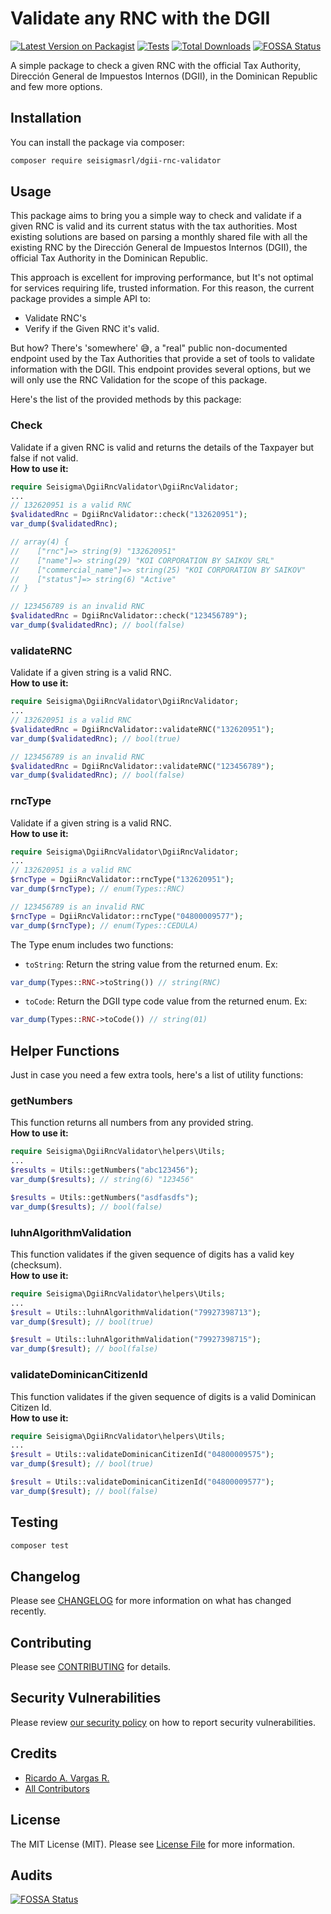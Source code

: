 # Validate any RNC with the DGII

[![Latest Version on Packagist](https://img.shields.io/packagist/v/seisigmasrl/dgii-rnc-validator.svg?style=flat-square)](https://packagist.org/packages/seisigmasrl/dgii-rnc-validator)
[![Tests](https://img.shields.io/github/actions/workflow/status/seisigmasrl/dgii-rnc-validator/run-tests.yml?branch=main&label=tests&style=flat-square)](https://github.com/seisigmasrl/dgii-rnc-validator/actions/workflows/run-tests.yml)
[![Total Downloads](https://img.shields.io/packagist/dt/seisigmasrl/dgii-rnc-validator.svg?style=flat-square)](https://packagist.org/packages/seisigmasrl/dgii-rnc-validator)
[![FOSSA Status](https://app.fossa.com/api/projects/git%2Bgithub.com%2Fseisigmasrl%2Fdgii-rnc-validator.svg?type=small)](https://app.fossa.com/projects/git%2Bgithub.com%2Fseisigmasrl%2Fdgii-rnc-validator?ref=badge_small)

A simple package to check a given RNC with the official Tax Authority, Dirección General de Impuestos Internos (DGII), in the Dominican Republic and few more options.

## Installation

You can install the package via composer:

```bash
composer require seisigmasrl/dgii-rnc-validator
```

## Usage
This package aims to bring you a simple way to check and validate if a given RNC is valid and its current status with the tax authorities.
Most existing solutions are based on parsing a monthly shared file with all the existing RNC by the Dirección General de Impuestos Internos (DGII), the official Tax Authority in the Dominican Republic.

This approach is excellent for improving performance, but It's not optimal for services requiring life, trusted information. For this reason, the current package provides a simple API to:
- Validate RNC's
- Verify if the Given RNC it's valid.

But how? There's 'somewhere' 😅, a "real" public non-documented endpoint used by the Tax Authorities that provide a set of tools to validate information with the DGII. This endpoint provides several options, but we will only use the RNC Validation for the scope of this package.

Here's the list of the provided methods by this package:

### Check
Validate if a given RNC is valid and returns the details of the Taxpayer but false if not valid.<br>
__How to use it:__
```php
require Seisigma\DgiiRncValidator\DgiiRncValidator;
...
// 132620951 is a valid RNC
$validatedRnc = DgiiRncValidator::check("132620951");
var_dump($validatedRnc);

// array(4) {
//    ["rnc"]=> string(9) "132620951"
//    ["name"]=> string(29) "KOI CORPORATION BY SAIKOV SRL"
//    ["commercial_name"]=> string(25) "KOI CORPORATION BY SAIKOV"
//    ["status"]=> string(6) "Active"
// }

// 123456789 is an invalid RNC
$validatedRnc = DgiiRncValidator::check("123456789");
var_dump($validatedRnc); // bool(false)
```

### validateRNC
Validate if a given string is a valid RNC.<br>
__How to use it:__
```php
require Seisigma\DgiiRncValidator\DgiiRncValidator;
...
// 132620951 is a valid RNC
$validatedRnc = DgiiRncValidator::validateRNC("132620951");
var_dump($validatedRnc); // bool(true)

// 123456789 is an invalid RNC
$validatedRnc = DgiiRncValidator::validateRNC("123456789");
var_dump($validatedRnc); // bool(false)
```

### rncType
Validate if a given string is a valid RNC.<br>
__How to use it:__
```php
require Seisigma\DgiiRncValidator\DgiiRncValidator;
...
// 132620951 is a valid RNC
$rncType = DgiiRncValidator::rncType("132620951");
var_dump($rncType); // enum(Types::RNC)

// 123456789 is an invalid RNC
$rncType = DgiiRncValidator::rncType("04800009577");
var_dump($rncType); // enum(Types::CEDULA)
```

The Type enum includes two functions:
- `toString`: Return the string value from the returned enum.
Ex:
```php
var_dump(Types::RNC->toString()) // string(RNC)
```
- `toCode`: Return the DGII type code value from the returned enum.
  Ex:
```php
var_dump(Types::RNC->toCode()) // string(01)
```

## Helper Functions
Just in case you need a few extra tools, here's a list of utility functions:

### getNumbers
This function returns all numbers from any provided string.<br>
__How to use it:__

```php
require Seisigma\DgiiRncValidator\helpers\Utils;
...
$results = Utils::getNumbers("abc123456");
var_dump($results); // string(6) "123456"

$results = Utils::getNumbers("asdfasdfs");
var_dump($results); // bool(false)
```

### luhnAlgorithmValidation
This function validates if the given sequence of digits has a valid key (checksum).<br>
__How to use it:__

```php
require Seisigma\DgiiRncValidator\helpers\Utils;
...
$result = Utils::luhnAlgorithmValidation("79927398713");
var_dump($result); // bool(true)

$result = Utils::luhnAlgorithmValidation("79927398715");
var_dump($result); // bool(false)
```

### validateDominicanCitizenId
This function validates if the given sequence of digits is a valid Dominican Citizen Id.<br>
__How to use it:__

```php
require Seisigma\DgiiRncValidator\helpers\Utils;
...
$result = Utils::validateDominicanCitizenId("04800009575");
var_dump($result); // bool(true)

$result = Utils::validateDominicanCitizenId("04800009577");
var_dump($result); // bool(false)
```

## Testing

```bash
composer test
```

## Changelog

Please see [CHANGELOG](CHANGELOG.md) for more information on what has changed recently.

## Contributing

Please see [CONTRIBUTING](.github/CONTRIBUTING.md) for details.

## Security Vulnerabilities

Please review [our security policy](../../security/policy) on how to report security vulnerabilities.

## Credits

- [Ricardo A. Vargas R.](https://github.com/ricardov03)
- [All Contributors](../../contributors)

## License

The MIT License (MIT). Please see [License File](LICENSE.md) for more information.

## Audits
[![FOSSA Status](https://app.fossa.com/api/projects/git%2Bgithub.com%2Fseisigmasrl%2Fdgii-rnc-validator.svg?type=large)](https://app.fossa.com/projects/git%2Bgithub.com%2Fseisigmasrl%2Fdgii-rnc-validator?ref=badge_large)
